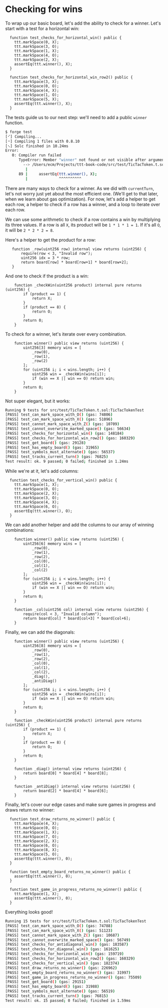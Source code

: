 # Checking for wins

To wrap up our basic board, let's add the ability to check for a winner. Let's start with a test for a horizontal win:

```solidity
  function test_checks_for_horizontal_win() public {
    ttt.markSpace(0, X);
    ttt.markSpace(3, O);
    ttt.markSpace(1, X);
    ttt.markSpace(4, O);
    ttt.markSpace(2, X);
    assertEq(ttt.winner(), X);
  }
  
  function test_checks_for_horizontal_win_row2() public {
    ttt.markSpace(3, X);
    ttt.markSpace(0, O);
    ttt.markSpace(4, X);
    ttt.markSpace(1, O);
    ttt.markSpace(5, X);
    assertEq(ttt.winner(), X);
  }
```

The tests guide us to our next step: we'll need to add a public `winner` function.

```bash
$ forge test
[⠊] Compiling...
[⠒] Compiling 1 files with 0.8.10
[⠢] Solc finished in 10.24ms
Error: 
   0: Compiler run failed
      TypeError: Member "winner" not found or not visible after argument-dependent lookup in contract TicTacToken.
        --> /Users/ecm/Projects/ttt-book-code/src/test/TicTacToken.t.sol:89:14:
         |
      89 |     assertEq(ttt.winner(), X);
         |              ^^^^^^^^^^
```

 There are many ways to check for a winner. As we did with `currentTurn`, let's not worry just yet about the most efficient one. (We'll get to that later, when we learn about gas optimization). For now, let's add a helper to get each row, a helper to check if a row has a winner, and a loop to iterate over each row.

We can use some arithmetic to check if a row contains a win by multiplying its three values. If a row is all `X`, its product will be `1 * 1 * 1 = 1`. If it's all `O`, it will be `2 * 2 * 2 = 8`.   

Here's a helper to get the product for a row:

 ```solidity
    function _row(uint256 row) internal view returns (uint256) {
        require(row < 3, "Invalid row");
        uint256 idx = 3 * row;
        return board[row] * board[row+1] * board[row+2];
    }
 ```

 And one to check if the product is a win:

```solidity
    function _checkWin(uint256 product) internal pure returns (uint256) {
        if (product == 1) {
            return X;
        }
        if (product == 8) {
            return O;
        }
        return 0;
    }
```

To check for a winner, let's iterate over every combination.

```solidity
    function winner() public view returns (uint256) {
        uint256[3] memory wins = [
            _row(0),
            _row(1),
            _row(2)
        ];
        for (uint256 i; i < wins.length; i++) {
            uint256 win = _checkWin(wins[i]);
            if (win == X || win == O) return win;
        } 
        return 0;
    }
``` 

Not super elegant, but it works:

```bash
Running 9 tests for src/test/TicTacToken.t.sol:TicTacTokenTest
[PASS] test_can_mark_space_with_O() (gas: 74806)
[PASS] test_can_mark_space_with_X() (gas: 51096)
[PASS] test_cannot_mark_space_with_Z() (gas: 10709)
[PASS] test_cannot_overwrite_marked_space() (gas: 56634)
[PASS] test_checks_for_horizontal_win() (gas: 148184)
[PASS] test_checks_for_horizontal_win_row2() (gas: 160329)
[PASS] test_get_board() (gas: 29128)
[PASS] test_has_empty_board() (gas: 31965)
[PASS] test_symbols_must_alternate() (gas: 56537)
[PASS] test_tracks_current_turn() (gas: 76825)
Test result: ok. 9 passed; 0 failed; finished in 1.24ms
```

While we're at it, let's add columns:

```solidity
  function test_checks_for_vertical_win() public {
    ttt.markSpace(1, X);
    ttt.markSpace(0, O);
    ttt.markSpace(2, X);
    ttt.markSpace(3, O);
    ttt.markSpace(4, X);
    ttt.markSpace(6, O);
    assertEq(ttt.winner(), O);
  }
```

We can add another helper and add the columns to our array of winning combinations:

```solidity
    function winner() public view returns (uint256) {
        uint256[6] memory wins = [
            _row(0),
            _row(1),
            _row(2),
            _col(0),
            _col(1),
            _col(2)
        ];
        for (uint256 i; i < wins.length; i++) {
            uint256 win = _checkWin(wins[i]);
            if (win == X || win == O) return win;
        } 
        return 0;
    }

    function _col(uint256 col) internal view returns (uint256) {
        require(col < 3, "Invalid column");
        return board[col] * board[col+3] * board[col+6];
    }
```

Finally, we can add the diagonals:

```solidity
    function winner() public view returns (uint256) {
        uint256[8] memory wins = [
            _row(0),
            _row(1),
            _row(2),
            _col(0),
            _col(1),
            _col(2),
            _diag(),
            _antiDiag()
        ];
        for (uint256 i; i < wins.length; i++) {
            uint256 win = _checkWin(wins[i]);
            if (win == X || win == O) return win;
        } 
        return 0;
    }

    function _checkWin(uint256 product) internal pure returns (uint256) {
        if (product == 1) {
            return X;
        }
        if (product == 8) {
            return O;
        }
        return 0;
    }

    function _diag() internal view returns (uint256) {
        return board[0] * board[4] * board[8];
    }
    
    function _antiDiag() internal view returns (uint256) {
        return board[2] * board[4] * board[6];
    }
```

Finally, let's cover our edge cases and make sure games in progress and draws return no winner:

```solidity
  function test_draw_returns_no_winner() public {
    ttt.markSpace(4, X);
    ttt.markSpace(0, O);
    ttt.markSpace(1, X);
    ttt.markSpace(7, O);
    ttt.markSpace(2, X);
    ttt.markSpace(6, O);
    ttt.markSpace(8, X);
    ttt.markSpace(5, O);
    assertEq(ttt.winner(), 0);
  }
  
  function test_empty_board_returns_no_winner() public {
    assertEq(ttt.winner(), 0);
  }
  
  function test_game_in_progress_returns_no_winner() public {
    ttt.markSpace(1, X);
    assertEq(ttt.winner(), 0);
  }
```

Everything looks good!

```bash
Running 15 tests for src/test/TicTacToken.t.sol:TicTacTokenTest
[PASS] test_can_mark_space_with_O() (gas: 74788)
[PASS] test_can_mark_space_with_X() (gas: 51123)
[PASS] test_cannot_mark_space_with_Z() (gas: 10687)
[PASS] test_cannot_overwrite_marked_space() (gas: 56749)
[PASS] test_checks_for_antidiagonal_win() (gas: 183587)
[PASS] test_checks_for_diagonal_win() (gas: 161625)
[PASS] test_checks_for_horizontal_win() (gas: 159719)
[PASS] test_checks_for_horizontal_win_row2() (gas: 160329)
[PASS] test_checks_for_vertical_win() (gas: 182374)
[PASS] test_draw_returns_no_winner() (gas: 226962)
[PASS] test_empty_board_returns_no_winner() (gas: 31997)
[PASS] test_game_in_progress_returns_no_winner() (gas: 75509)
[PASS] test_get_board() (gas: 29151)
[PASS] test_has_empty_board() (gas: 31988)
[PASS] test_symbols_must_alternate() (gas: 56519)
[PASS] test_tracks_current_turn() (gas: 76815)
Test result: ok. 15 passed; 0 failed; finished in 1.59ms
```

